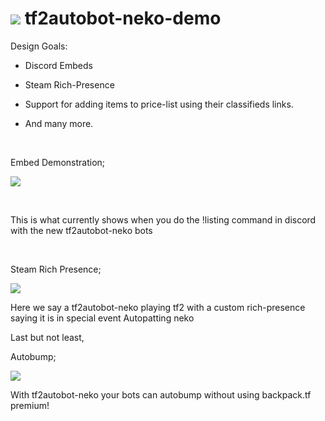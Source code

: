 ![](https://raw.githubusercontent.com/joe20050108/tf2autobot-neko-goals/main/logo25.png) tf2autobot-neko-demo
====================

Design Goals:

-   Discord Embeds

-   Steam Rich-Presence

-   Support for adding items to price-list using their classifieds links.

-   And many more.

 

Embed Demonstration;

![](https://raw.githubusercontent.com/joe20050108/tf2autobot-neko-goals/main/demo0.png)

 

This is what currently shows when you do the !listing command in discord with
the new tf2autobot-neko bots

 

Steam Rich Presence;

![](https://raw.githubusercontent.com/joe20050108/tf2autobot-neko-goals/main/demo2.png)

Here we say a tf2autobot-neko playing tf2 with a custom rich-presence saying it
is in special event Autopatting neko



Last but not least,

Autobump;

![](https://raw.githubusercontent.com/joe20050108/tf2autobot-neko-goals/main/demo4.png)

With tf2autobot-neko your bots can autobump without using backpack.tf premium!
